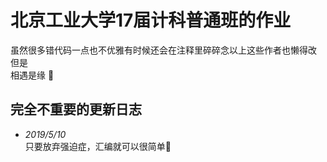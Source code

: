 # 北京工业大学17届计科普通班的作业

虽然很多错代码一点也不优雅有时候还会在注释里碎碎念以上这些作者也懒得改  
但是  
相遇是缘 :revolving_hearts:

## 完全不重要的更新日志

* _2019/5/10_  
  只要放弃强迫症，汇编就可以很简单:walking: